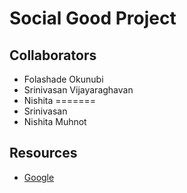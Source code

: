 # Social Good Project #

## Collaborators ##
+ Folashade Okunubi
+ Srinivasan Vijayaraghavan
+ Nishita 
=======
+ Srinivasan 
+ Nishita Muhnot


## Resources ## 
+ [Google](google.com)
